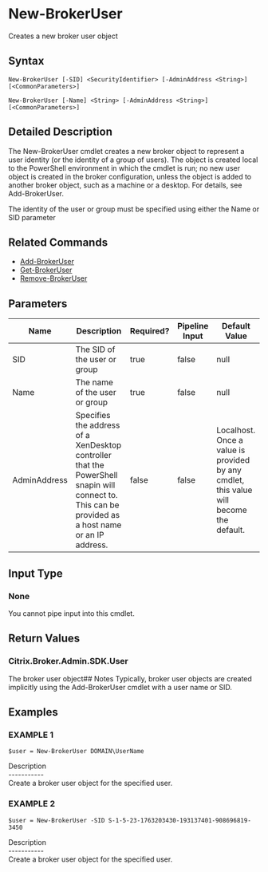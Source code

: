﻿# New-BrokerUser

   Creates a new broker user object

## Syntax
```
New-BrokerUser [-SID] <SecurityIdentifier> [-AdminAddress <String>] [<CommonParameters>]

New-BrokerUser [-Name] <String> [-AdminAddress <String>] [<CommonParameters>]
```

## Detailed Description
   The New-BrokerUser cmdlet creates a new broker object to represent a user identity (or the identity of a group of users). The object is created local to the PowerShell environment in which the cmdlet is run; no new user object is created in the broker configuration, unless the object is added to another broker object, such as a machine or a desktop. For details, see Add-BrokerUser.

The identity of the user or group must be specified using either the Name or SID parameter

## Related Commands
  * [Add-BrokerUser](Add-BrokerUser/)
  * [Get-BrokerUser](Get-BrokerUser/)
  * [Remove-BrokerUser](Remove-BrokerUser/)
## Parameters

| Name   | Description | Required? | Pipeline Input | Default Value |
| --- | --- | --- | --- | --- |
| SID | The SID of the user or group | true | false | null |
| Name | The name of the user or group | true | false | null |
| AdminAddress | Specifies the address of a XenDesktop controller that the PowerShell snapin will connect to. This can be provided as a host name or an IP address. | false | false | Localhost. Once a value is provided by any cmdlet, this value will become the default. |

## Input Type
### None
   You cannot pipe input into this cmdlet.
## Return Values
### Citrix.Broker.Admin.SDK.User
   The broker user object## Notes
   Typically, broker user objects are created implicitly using the Add-BrokerUser cmdlet with a user name or SID.
## Examples

### EXAMPLE 1
```
$user = New-BrokerUser DOMAIN\UserName
```
   Description<br>-----------<br>Create a broker user object for the specified user.
### EXAMPLE 2
```
$user = New-BrokerUser -SID S-1-5-23-1763203430-193137401-908696819-3450
```
   Description<br>-----------<br>Create a broker user object for the specified user.

